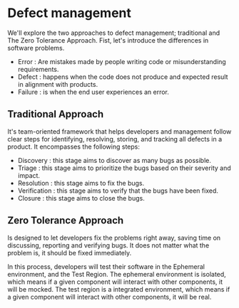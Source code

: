 # Defect management
We'll explore the two approaches to defect management; traditional and The Zero Tolerance Approach.
Fist, let's introduce the differences in software problems.

- Error : Are mistakes made by people writing code or misunderstanding requirements.
- Defect : happens when the code does not produce and expected result in alignment with products.
- Failure : is when the end user experiences an error.



## Traditional Approach
It's team-oriented framework that helps developers and management follow clear steps for identifying, resolving, storing, and tracking all defects in a product. It encompasses the following steps:

- Discovery : this stage aims to discover as many bugs as possible.
- Triage : this stage aims to prioritize the bugs based on their severity and impact.
- Resolution : this stage aims to fix the bugs.
- Verification : this stage aims to verify that the bugs have been fixed.
- Closure : this stage aims to close the bugs.

## Zero Tolerance Approach

Is designed to let developers fix the problems right away, saving time on discussing, reporting and verifying bugs. It does not matter what the problem is, it should be fixed immediately.

In this process, developers will test their software in the Ephemeral environment, and the Test Region. The ephemeral environment is isolated, which means if a given component will interact with other components, it will be mocked. The test region is a integrated environment, which means if a given component will interact with other components, it will be real.